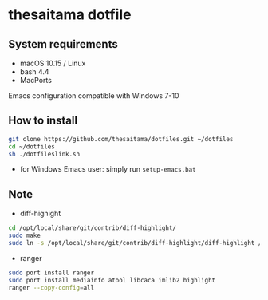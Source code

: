 # thesaitama dotfile

## System requirements

* macOS 10.15 / Linux
* bash 4.4
* MacPorts

Emacs configuration compatible with Windows 7-10

## How to install

```bash
git clone https://github.com/thesaitama/dotfiles.git ~/dotfiles
cd ~/dotfiles
sh ./dotfileslink.sh
```

* for Windows Emacs user: simply run `setup-emacs.bat`

## Note

* diff-hignight

```bash
cd /opt/local/share/git/contrib/diff-highlight/
sudo make
sudo ln -s /opt/local/share/git/contrib/diff-highlight/diff-highlight /usr/local/bin/diff-highlight
```

* ranger

```bash
sudo port install ranger
sudo port install mediainfo atool libcaca imlib2 highlight
ranger --copy-config=all
```

